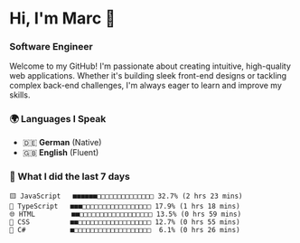 # Hi, I'm Marc 👋 
### Software Engineer

Welcome to my GitHub! I'm passionate about creating intuitive, high-quality web applications. Whether it's building sleek front-end designs or tackling complex back-end challenges, I'm always eager to learn and improve my skills.  

### 🌍 Languages I Speak  
- 🇩🇪 **German** (Native)  
- 🇬🇧 **English** (Fluent)

### 🤯 What I did the last 7 days

```
🟨 JavaScript   ■■■■■■□□□□□□□□□□□□□□ 32.7% (2 hrs 23 mins)
🔷 TypeScript   ■■■□□□□□□□□□□□□□□□□□ 17.9% (1 hrs 18 mins)
🌐 HTML         ■■□□□□□□□□□□□□□□□□□□ 13.5% (0 hrs 59 mins)
🎨 CSS          ■■□□□□□□□□□□□□□□□□□□ 12.7% (0 hrs 55 mins)
🔷 C#           ■□□□□□□□□□□□□□□□□□□□  6.1% (0 hrs 26 mins)
```